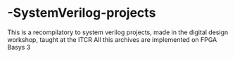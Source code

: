 # -SystemVerilog-projects
This is a recompilatory to system verilog projects, made in the digital design workshop, taught at the ITCR
All this archives are implemented on FPGA Basys 3
